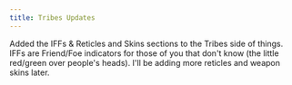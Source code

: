 ```yaml
---
title: Tribes Updates
---
```

Added the IFFs & Reticles and Skins sections to the Tribes side of things. IFFs are Friend/Foe indicators for those of you that don't know (the little red/green over people's heads). I'll be adding more reticles and weapon skins later.
